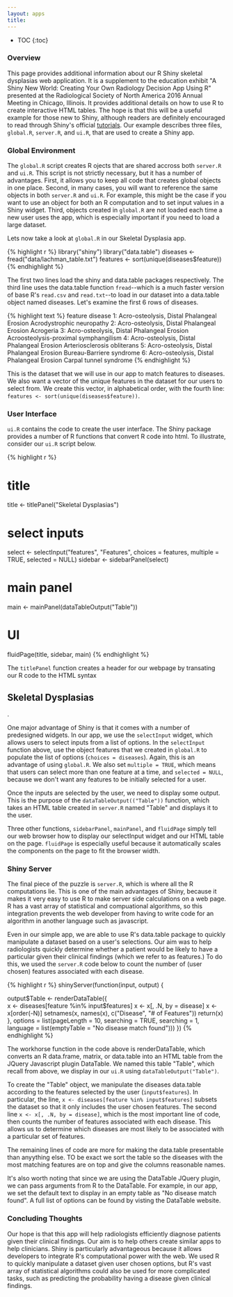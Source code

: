 ```yaml
---
layout: apps
title: 
---
```

* TOC
{:toc}

### Overview
This page provides additional information about our R Shiny skeletal dysplasias web application. It is a supplement to the education exhibit "A Shiny New World: Creating Your Own Radiology Decision App Using R" presented at the Radiological Society of North America 2016 Annual Meeting in Chicago, Illinois. It provides additional details on how to use R to create interactive HTML tables. The hope is that this will be a useful example for those new to Shiny, although readers are definitely encouraged to read through Shiny's official [tutorials](http://shiny.rstudio.com/tutorial/). Our example describes three files, `global.R`, `server.R`, and `ui.R`, that are used to create a Shiny app. 

### Global Environment
The `global.R` script creates R ojects that are shared accross both `server.R` and `ui.R`. This script is not strictly necessary, but it has a number of advantages. First, it allows you to keep all code that creates global objects in one place. Second, in many cases, you will want to reference the same objects in both `server.R` and `ui.R`. For example, this might be the case if you want to use an object for both an R computation and to set input values in a Shiny widget. Third, objects created in `global.R` are not loaded each time a new user uses the app, which is especially important if you need to load a large dataset. 

Lets now take a look at `global.R` in our Skeletal Dysplasia app. 

{% highlight r %}
library("shiny")
library("data.table")
diseases <- fread("data/lachman_table.txt")
features <- sort(unique(diseases$feature))
{% endhighlight %}

The first two lines load the shiny and data.table packages respectively. The third line uses the data.table function `fread`--which is a much faster version of base R's `read.csv` and `read.txt`--to load in our dataset into a data.table object named diseases. Let's examine the first 6 rows of diseases. 

{% highlight text %}
                                      feature                               disease
1: Acro-osteolysis, Distal Phalangeal Erosion             Acrodystrophic neuropathy
2: Acro-osteolysis, Distal Phalangeal Erosion                             Acrogeria
3: Acro-osteolysis, Distal Phalangeal Erosion Acroosteolysis-proximal symphangilism
4: Acro-osteolysis, Distal Phalangeal Erosion           Arteriosclerosis obliterans
5: Acro-osteolysis, Distal Phalangeal Erosion              Bureau-Barriere syndrome
6: Acro-osteolysis, Distal Phalangeal Erosion                Carpal tunnel syndrome
{% endhighlight %}

This is the dataset that we will use in our app to match features to diseases. We also want a vector of the unique features in the dataset for our users to select from. We create this vector, in alphabetical order, with the fourth line: `features <- sort(unique(diseases$feature))`.

### User Interface
`ui.R` contains the code to create the user interface. The Shiny package provides a number of R functions that convert R code into html. To illustrate, consider our `ui.R` script below. 

{% highlight r %}
# title
title <- titlePanel("Skeletal Dysplasias")

# select inputs
select <- selectInput("features", "Features", 
                       choices = features,
                       multiple = TRUE,
                       selected = NULL)
sidebar <- sidebarPanel(select)

# main panel
main <- mainPanel(dataTableOutput("Table")) 

# UI
fluidPage(title, sidebar, main)
{% endhighlight %}

The `titlePanel` function creates a header for our webpage by transating our R code to the HTML syntax <h2>Skeletal Dysplasias</h2>. 

One major advantage of Shiny is that it comes with a number of predesigned widgets. In our app, we use the `selectInput` widget, which allows users to select inputs from a list of options. In the `selectInput` function above, use the object features that we created in `global.R` to populate the list of options (`choices = diseases`). Again, this is an advantage of using `global.R`. We also set `multiple = TRUE`, which means that users can select more than one feature at a time, and `selected = NULL`, because we don't want any features to be initially selected for a user. 

Once the inputs are selected by the user, we need to display some output. This is the purpose of the `dataTableOutput(("Table"))` function, which takes an HTML table created in `server.R` named "Table" and displays it to the user. 

Three other functions, `sidebarPanel`, `mainPanel`, and `fluidPage` simply tell our web browser how to display our selectInput widget and our HTML table on the page. `fluidPage` is especially useful because it automatically scales the components on the page to fit the browser width.

### Shiny Server
The final piece of the puzzle is `server.R`, which is where all the R computations lie. This is one of the main advantages of Shiny, because it makes it very easy to use R to make server side calculations on a web page. R has a vast array of statistical and compuational algorithms, so this integration prevents the web developer from having to write code for an algorithm in another language such as javascript. 

Even in our simple app, we are able to use R's data.table package to quickly manipulate a dataset based on a user's selections. Our aim was to help radiologists quickly determine whether a patient would be likely to have a particular given their clinical findings (which we refer to as features.) To do this, we used the `server.R` code below to count the number of (user chosen) features associated with each disease. 

{% highlight r %}
shinyServer(function(input, output) {
  
  output$Table <- renderDataTable({  
    x <- diseases[feature %in% input$features]
    x <- x[, .N, by = disease]
    x <- x[order(-N)]
    setnames(x, names(x), c("Disease", "# of Features"))
    return(x)
  }, options = list(pageLength = 10, searching = TRUE, searching = 1,
                    language = list(emptyTable = "No disease match found")))
})
{% endhighlight %}

The workhorse function in the code above is renderDataTable, which converts an R data.frame, matrix, or data.table into an HTML table from the JQuery Javascript plugin DataTable. We named this table "Table", which recall from above, we display in our `ui.R` using `dataTableOutput("Table")`. 

To create the "Table" object, we manipulate the diseases data.table according to the features selected by the user (`input$features`). In particular, the line, `x <- diseases[feature %in% input$features]` subsets the dataset so that it only includes the user chosen features. The second line `x <- x[, .N, by = disease]`, which is the most important line of code, then counts the number of features associated with each disease. This allows us to determine which diseases are most likely to be associated with a particular set of features. 

The remaining lines of code are more for making the data.table presentable than anyything else. TO be exact we sort the table so the diseases with the most matching features are on top and give the columns reasonable names. 

It's also worth noting that since we are using the DataTable JQuery plugin, we can pass arguments from R to the DataTable. For example, in our app, we set the default text to display in an empty table as "No disease match found". A full list of options can be found by visting the DataTable website.

### Concluding Thoughts
Our hope is that this app will help radiologists efficiently diagnose patients given their clinical findings. Our aim is to help others create similar apps to help clinicians. Shiny is particularly advantageous because it allows developers to integrate R's computational power with the web. We used R to quickly manipulate a dataset given user chosen options, but R's vast array of statistical algorithms could also be used for more complicated tasks, such as predicting the probability having a disease given clinical findings. 

